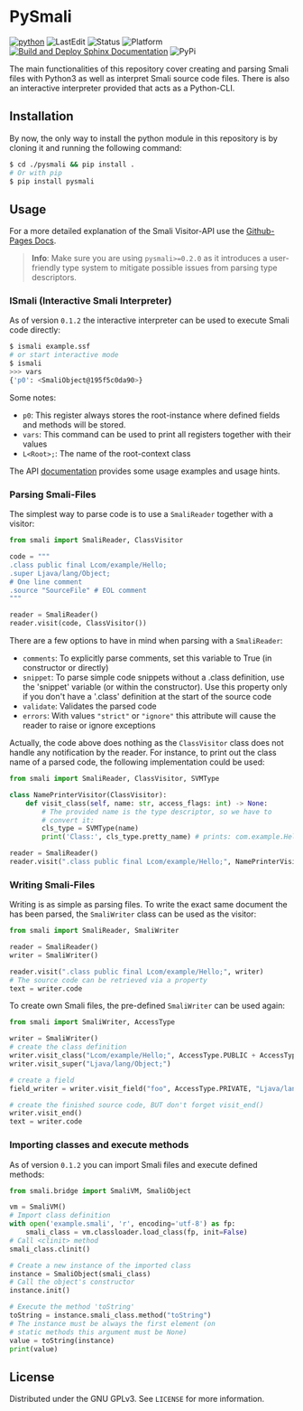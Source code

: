 # PySmali

[![python](https://img.shields.io/badge/python-3.8+-blue.svg?logo=python&labelColor=lightgrey)](https://www.python.org/downloads/)
![LastEdit](https://img.shields.io:/static/v1?label=LastEdit&message=08/16/2023&color=9cf)
![Status](https://img.shields.io:/static/v1?label=Status&message=Pre-Release&color=teal)
![Platform](https://img.shields.io:/static/v1?label=Platforms&message=Linux|Windows&color=lightgrey)
[![Build and Deploy Sphinx Documentation](https://github.com/MatrixEditor/pysmali/actions/workflows/sphinx.yml/badge.svg)](https://github.com/MatrixEditor/pysmali/actions/workflows/sphinx.yml)
![PyPi](https://img.shields.io:/static/v1?label=PyPi&message=0.2.2&color=lightblue)


The main functionalities of this repository cover creating and parsing Smali files with Python3 as well as interpret Smali source code files. There is also an interactive interpreter provided that acts as a Python-CLI.

## Installation

By now, the only way to install the python module in this repository is by cloning it and running the following command:

```bash
$ cd ./pysmali && pip install .
# Or with pip
$ pip install pysmali
```

## Usage

For a more detailed explanation of the Smali Visitor-API use the [Github-Pages Docs](https://matrixeditor.github.io/pysmali/).

> **Info**: Make sure you are using ``pysmali>=0.2.0`` as it introduces a user-friendly type system to mitigate possible issues from parsing type descriptors.

### ISmali (Interactive Smali Interpreter)

As of version `0.1.2` the interactive interpreter can be used to execute Smali code directly:

```bash
$ ismali example.ssf
# or start interactive mode
$ ismali
>>> vars
{'p0': <SmaliObject@195f5c0da90>}
```

Some notes:

* ``p0``: This register always stores the root-instance where defined fields and methods will be stored.
* ``vars``: This command can be used to print all registers together with their values
* `L<Root>;`: The name of the root-context class

The API [documentation](https://matrixeditor.github.io/pysmali/) provides some usage examples and usage hints.

### Parsing Smali-Files

The simplest way to parse code is to use a `SmaliReader` together with a visitor:

```python
from smali import SmaliReader, ClassVisitor

code = """
.class public final Lcom/example/Hello;
.super Ljava/lang/Object;
# One line comment
.source "SourceFile" # EOL comment
"""

reader = SmaliReader()
reader.visit(code, ClassVisitor())
```

There are a few options to have in mind when parsing with a `SmaliReader`:

* `comments`: To explicitly parse comments, set this variable to True (in constructor or directly)
* `snippet`: To parse simple code snippets without a .class definition, use the 'snippet' variable (or within the constructor). Use this property only if you don't have a '.class' definition at the start of the source code
* `validate`: Validates the parsed code
* `errors`: With values `"strict"` or `"ignore"` this attribute will cause the reader to raise or ignore exceptions

Actually, the code above does nothing as the `ClassVisitor` class does not handle any notification by the reader. For instance, to print out the class name of a parsed code, the following implementation could be used:

```python
from smali import SmaliReader, ClassVisitor, SVMType

class NamePrinterVisitor(ClassVisitor):
    def visit_class(self, name: str, access_flags: int) -> None:
        # The provided name is the type descriptor, so we have to
        # convert it:
        cls_type = SVMType(name)
        print('Class:', cls_type.pretty_name) # prints: com.example.Hello

reader = SmaliReader()
reader.visit(".class public final Lcom/example/Hello;", NamePrinterVisitor())
```

### Writing Smali-Files

Writing is as simple as parsing files. To write the exact same document the has been parsed, the `SmaliWriter` class can be used as the visitor:

```python
from smali import SmaliReader, SmaliWriter

reader = SmaliReader()
writer = SmaliWriter()

reader.visit(".class public final Lcom/example/Hello;", writer)
# The source code can be retrieved via a property
text = writer.code
```

To create own Smali files, the pre-defined `SmaliWriter` can be used again:

```python
from smali import SmaliWriter, AccessType

writer = SmaliWriter()
# create the class definition
writer.visit_class("Lcom/example/Hello;", AccessType.PUBLIC + AccessType.FINAL)
writer.visit_super("Ljava/lang/Object;")

# create a field
field_writer = writer.visit_field("foo", AccessType.PRIVATE, "Ljava/lang/String")

# create the finished source code, BUT don't forget visit_end()
writer.visit_end()
text = writer.code
```

### Importing classes and execute methods

As of version `0.1.2` you can import Smali files and execute defined methods:

```python
from smali.bridge import SmaliVM, SmaliObject

vm = SmaliVM()
# Import class definition
with open('example.smali', 'r', encoding='utf-8') as fp:
    smali_class = vm.classloader.load_class(fp, init=False)
# Call <clinit> method
smali_class.clinit()

# Create a new instance of the imported class
instance = SmaliObject(smali_class)
# Call the object's constructor
instance.init()

# Execute the method 'toString'
toString = instance.smali_class.method("toString")
# The instance must be always the first element (on
# static methods this argument must be None)
value = toString(instance)
print(value)
```

## License

Distributed under the GNU GPLv3. See `LICENSE` for more information.
